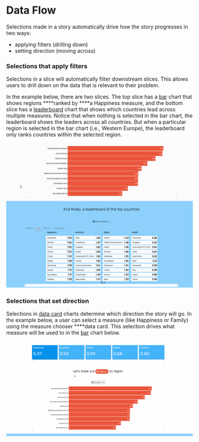 # Data Flow

Selections made in a story automatically drive how the story progresses in two ways: 

* applying filters \(drilling down\)
* setting direction \(moving across\)

### Selections that apply filters

Selections in a slice will automatically filter downstream slices. This allows users to drill down on the data that is relevant to their problem. 

In the example below, there are two slices. The top slice has a [bar](../authoring-apps/story-designer/charts/bar.md) chart that shows regions ****ranked by ****a Happiness measure, and the bottom slice has a [leaderboard](../authoring-apps/story-designer/charts/leaderboard.md) chart that shows which countries lead across multiple measures. Notice that when nothing is selected in the bar chart, the leaderboard shows the leaders across all countries. But when a particular region is selected in the bar chart \(i.e., Western Europe\), the leaderboard only ranks countries within the selected region. 

![Selections in slices above filter slices below](../.gitbook/assets/data_flow_viz.gif)

### Selections that set direction

Selections in [data card](../authoring-apps/story-designer/charts/data-card.md) charts determine which direction the story will go.  In the example below, a user can select a measure \(like Happiness or Family\) using the measure chooser ****data card. This selection drives what measure will be used to in the [bar](../authoring-apps/story-designer/charts/bar.md) chart below. 

![Selections in data cards set story direction](../.gitbook/assets/data_flow_dim.gif)



